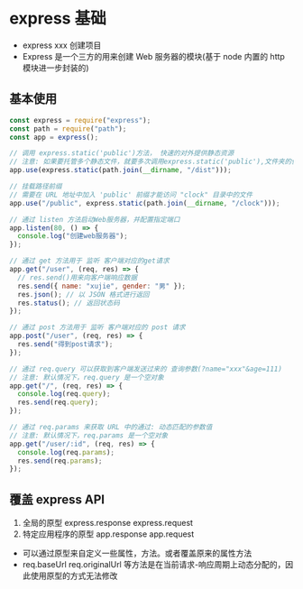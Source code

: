 # express 基础

- express xxx 创建项目
- Express 是一个三方的用来创建 Web 服务器的模块(基于 node 内置的 http 模块进一步封装的)

## 基本使用

```js
const express = require("express");
const path = require("path");
const app = express();

// 调用 express.static('public')方法， 快速的对外提供静态资源
// 注意: 如果要托管多个静态文件，就要多次调用express.static('public'),文件夹的优先级和文件夹的调用顺序一致
app.use(express.static(path.join(__dirname, "/dist")));

// 挂载路径前缀
// 需要在 URL 地址中加入 'public' 前缀才能访问 "clock" 目录中的文件
app.use("/public", express.static(path.join(__dirname, "/clock")));

// 通过 listen 方法启动Web服务器，并配置指定端口
app.listen(80, () => {
  console.log("创建web服务器");
});

// 通过 get 方法用于 监听 客户端对应的get请求
app.get("/user", (req, res) => {
  // res.send()用来向客户端响应数据
  res.send({ name: "xujie", gender: "男" });
  res.json(); // 以 JSON 格式进行返回
  res.status(); // 返回状态码
});

// 通过 post 方法用于 监听 客户端对应的 post 请求
app.post("/user", (req, res) => {
  res.send("得到post请求");
});

// 通过 req.query 可以获取到客户端发送过来的 查询参数(?name="xxx"&age=111)
// 注意: 默认情况下，req.query 是一个空对象
app.get("/", (req, res) => {
  console.log(req.query);
  res.send(req.query);
});

// 通过 req.params 来获取 URL 中的通过: 动态匹配的参数值
// 注意: 默认情况下，req.params 是一个空对象
app.get("/user/:id", (req, res) => {
  console.log(req.params);
  res.send(req.params);
});
```

## 覆盖 express API

1. 全局的原型 express.response express.request
2. 特定应用程序的原型 app.response app.request

- 可以通过原型来自定义一些属性，方法。或者覆盖原来的属性方法
- req.baseUrl req.originalUrl 等方法是在当前请求-响应周期上动态分配的，因此使用原型的方式无法修改
